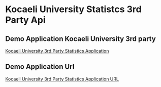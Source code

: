 # Kocaeli University Statistcs 3rd Party Api

## Demo Application Kocaeli University 3rd party
[Kocaeli University 3rd Party Statistics Application](https://github.com/enginyenice/kou-statistics)

## Demo Application Url
[Kocaeli University 3rd Party Statistics Application URL](https://kou-istatistik.herokuapp.com/)
